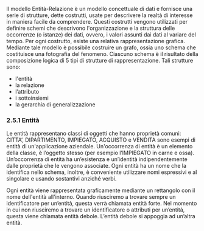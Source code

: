 Il modello Entità-Relazione è un modello concettuale di dati e fornisce una serie di strutture, dette costrutti, usate per descrivere la realtà di interesse in maniera facile da comprendere. 
Questi costrutti vengono utilizzati per definire schemi che descrivono l'organizzazione e la struttura delle occorrenze (o istanze) dei dati, ovvero, i valori assunti dai dati al variare del tempo. 
Per ogni costrutto, esiste una relativa rappresentazione grafica. Mediante tale modello è possibile costruire un grafo, ossia uno schema che costituisce una fotografia del fenomeno. 
Ciascuno schema è il risultato della composizione logica di 5 tipi di strutture di rappresentazione. 
Tali strutture sono: 
- l'entità
- la relazione
- l’attributo
- i sottoinsiemi
- la gerarchia di generalizzazione

### 2.5.1 Entità 
Le entità rappresentano classi di oggetti che hanno proprietà comuni: CITTA’, DIPARTIMENTO, IMPIEGATO, ACQUISTO e VENDITA sono esempi di entità di un'applicazione aziendale. 
Un'occorrenza di entità è un elemento della classe, è l’oggetto stesso (per esempio l’IMPIEGATO in carne e ossa). 
Un’occorrenza di entità ha un’esistenza e un’identità indipendentemente dalle proprietà che le vengono associate. 
Ogni entità ha un nome che la identifica nello schema, inoltre, è conveniente utilizzare nomi espressivi e al singolare e usando sostantivi anziché verbi. 

Ogni entità viene rappresentata graficamente mediante un rettangolo con il nome dell'entità all'interno. 
Quando riusciremo a trovare sempre un identificatore per un’entità, questa verrà chiamata entità forte. 
Nel momento in cui non riusciremo a trovare un identificatore o attributi per un’entità, questa viene chiamata entità debole. L’entità debole si appoggia ad un’altra entità.

